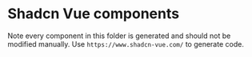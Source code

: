 # Shadcn Vue components

Note every component in this folder is generated and should not be modified manually. Use `https://www.shadcn-vue.com/` to generate code.
